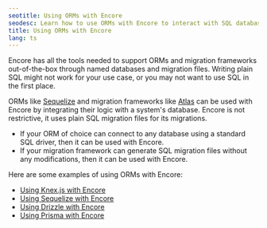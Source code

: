 ```yaml
---
seotitle: Using ORMs with Encore
seodesc: Learn how to use ORMs with Encore to interact with SQL databases.
title: Using ORMs with Encore
lang: ts
---
```


Encore has all the tools needed to support ORMs and migration frameworks out-of-the-box through named databases and migration files. Writing plain SQL might not work for your use case, or you may not want to use SQL in the first place.

ORMs like [Sequelize](https://sequelize.org/) and migration frameworks like [Atlas](https://atlasgo.io/) can be used with Encore by integrating their logic with a system's database. Encore is not restrictive, it uses plain SQL migration files for its migrations.

* If your ORM of choice can connect to any database using a standard SQL driver, then it can be used with Encore.
* If your migration framework can generate SQL migration files without any modifications, then it can be used with Encore.

Here are some examples of using ORMs with Encore:
* [Using Knex.js with Encore](/docs/ts/develop/orms/knex)
* [Using Sequelize with Encore](/docs/ts/develop/orms/sequelize)
* [Using Drizzle with Encore](/docs/ts/develop/orms/drizzle)
* [Using Prisma with Encore](/docs/ts/develop/orms/prisma)